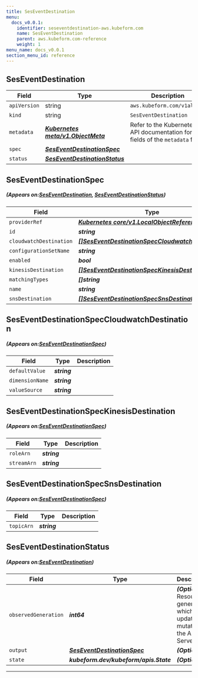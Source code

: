 ```yaml
---
title: SesEventDestination
menu:
  docs_v0.0.1:
    identifier: seseventdestination-aws.kubeform.com
    name: SesEventDestination
    parent: aws.kubeform.com-reference
    weight: 1
menu_name: docs_v0.0.1
section_menu_id: reference
---
```


## SesEventDestination
| Field | Type | Description |
| ------ | ----- | ----------- |
| `apiVersion` | string | `aws.kubeform.com/v1alpha1` |
|    `kind` | string | `SesEventDestination` |
| `metadata` | ***[Kubernetes meta/v1.ObjectMeta](https://kubernetes.io/docs/reference/generated/kubernetes-api/v1.13/#objectmeta-v1-meta)***|Refer to the Kubernetes API documentation for the fields of the `metadata` field.|
| `spec` | ***[SesEventDestinationSpec](#SesEventDestinationSpec)***||
| `status` | ***[SesEventDestinationStatus](#SesEventDestinationStatus)***||
## SesEventDestinationSpec
##### (Appears on:[SesEventDestination](#SesEventDestination), [SesEventDestinationStatus](#SesEventDestinationStatus))
| Field | Type | Description |
| ------ | ----- | ----------- |
| `providerRef` | ***[Kubernetes core/v1.LocalObjectReference](https://kubernetes.io/docs/reference/generated/kubernetes-api/v1.13/#localobjectreference-v1-core)***||
| `id` | ***string***||
| `cloudwatchDestination` | ***[[]SesEventDestinationSpecCloudwatchDestination](#SesEventDestinationSpecCloudwatchDestination)***| ***(Optional)*** |
| `configurationSetName` | ***string***||
| `enabled` | ***bool***| ***(Optional)*** |
| `kinesisDestination` | ***[[]SesEventDestinationSpecKinesisDestination](#SesEventDestinationSpecKinesisDestination)***| ***(Optional)*** |
| `matchingTypes` | ***[]string***||
| `name` | ***string***||
| `snsDestination` | ***[[]SesEventDestinationSpecSnsDestination](#SesEventDestinationSpecSnsDestination)***| ***(Optional)*** |
## SesEventDestinationSpecCloudwatchDestination
##### (Appears on:[SesEventDestinationSpec](#SesEventDestinationSpec))
| Field | Type | Description |
| ------ | ----- | ----------- |
| `defaultValue` | ***string***||
| `dimensionName` | ***string***||
| `valueSource` | ***string***||
## SesEventDestinationSpecKinesisDestination
##### (Appears on:[SesEventDestinationSpec](#SesEventDestinationSpec))
| Field | Type | Description |
| ------ | ----- | ----------- |
| `roleArn` | ***string***||
| `streamArn` | ***string***||
## SesEventDestinationSpecSnsDestination
##### (Appears on:[SesEventDestinationSpec](#SesEventDestinationSpec))
| Field | Type | Description |
| ------ | ----- | ----------- |
| `topicArn` | ***string***||
## SesEventDestinationStatus
##### (Appears on:[SesEventDestination](#SesEventDestination))
| Field | Type | Description |
| ------ | ----- | ----------- |
| `observedGeneration` | ***int64***| ***(Optional)*** Resource generation, which is updated on mutation by the API Server.|
| `output` | ***[SesEventDestinationSpec](#SesEventDestinationSpec)***| ***(Optional)*** |
| `state` | ***kubeform.dev/kubeform/apis.State***| ***(Optional)*** |
---
